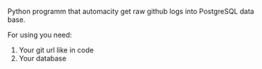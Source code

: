 Python programm that automacity get raw github logs into PostgreSQL data base.

For using you need: 
1) Your git url like in code
2) Your database
